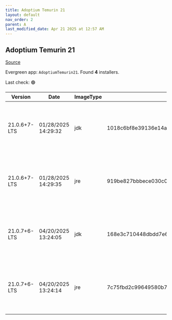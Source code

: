 ```yaml
---
title: Adoptium Temurin 21
layout: default
nav_order: 2
parent: A
last_modified_date: Apr 21 2025 at 12:57 AM
---
```


## Adoptium Temurin 21

[Source](https://adoptium.net/)

Evergreen app: `AdoptiumTemurin21`. Found **4** installers.

Last check: 🟢

| Version      | Date                | ImageType | Checksum                                                         | Size      | Architecture | Type | URI                                                                                                                                                                                                                                                                        |
| ------------ | ------------------- | --------- | ---------------------------------------------------------------- | --------- | ------------ | ---- | -------------------------------------------------------------------------------------------------------------------------------------------------------------------------------------------------------------------------------------------------------------------------- |
| 21.0.6+7-LTS | 01/28/2025 14:29:32 | jdk       | 1018c6bf8e39136e14a0637ff09410f34d696089953851f68869ce6c45d885f2 | 168325120 | ARM64        | msi  | [https://github.com/adoptium/temurin21-binaries/releases/download/jdk-21.0.6%2B7/OpenJDK21U-jdk_aarch64_windows_hotspot_21.0.6_7.msi](https://github.com/adoptium/temurin21-binaries/releases/download/jdk-21.0.6%2B7/OpenJDK21U-jdk_aarch64_windows_hotspot_21.0.6_7.msi) |
| 21.0.6+7-LTS | 01/28/2025 14:29:35 | jre       | 919be827bbbece030c0aa3f6c99e72efb62e597e443b7950bf060225c1595869 | 27660288  | ARM64        | msi  | [https://github.com/adoptium/temurin21-binaries/releases/download/jdk-21.0.6%2B7/OpenJDK21U-jre_aarch64_windows_hotspot_21.0.6_7.msi](https://github.com/adoptium/temurin21-binaries/releases/download/jdk-21.0.6%2B7/OpenJDK21U-jre_aarch64_windows_hotspot_21.0.6_7.msi) |
| 21.0.7+6-LTS | 04/20/2025 13:24:05 | jdk       | 168e3c710448dbdd7e6fe2463b867339a72be11a7c8615d72d19fb26572d3619 | 179208192 | x64          | msi  | [https://github.com/adoptium/temurin21-binaries/releases/download/jdk-21.0.7%2B6/OpenJDK21U-jdk_x64_windows_hotspot_21.0.7_6.msi](https://github.com/adoptium/temurin21-binaries/releases/download/jdk-21.0.7%2B6/OpenJDK21U-jdk_x64_windows_hotspot_21.0.7_6.msi)         |
| 21.0.7+6-LTS | 04/20/2025 13:24:14 | jre       | 7c75fbd2c99649580b7869b756effa5b6b30e6808fae1ebc7eeb63921aafd096 | 35008512  | x64          | msi  | [https://github.com/adoptium/temurin21-binaries/releases/download/jdk-21.0.7%2B6/OpenJDK21U-jre_x64_windows_hotspot_21.0.7_6.msi](https://github.com/adoptium/temurin21-binaries/releases/download/jdk-21.0.7%2B6/OpenJDK21U-jre_x64_windows_hotspot_21.0.7_6.msi)         |
